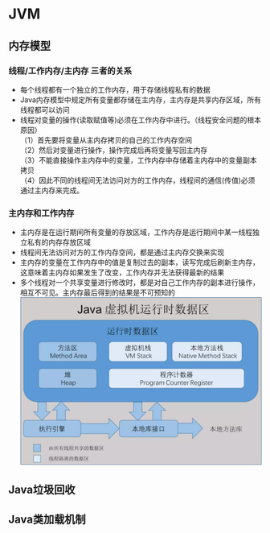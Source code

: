 
# JVM

## 内存模型

### 线程/工作内存/主内存 三者的关系
* 每个线程都有一个独立的工作内存，用于存储线程私有的数据
* Java内存模型中规定所有变量都存储在主内存，主内存是共享内存区域，所有线程都可以访问
* 线程对变量的操作(读取赋值等)必须在工作内存中进行。（线程安全问题的根本原因）  
（1）首先要将变量从主内存拷贝的自己的工作内存空间  
（2）然后对变量进行操作，操作完成后再将变量写回主内存  
（3）不能直接操作主内存中的变量，工作内存中存储着主内存中的变量副本拷贝  
（4）因此不同的线程间无法访问对方的工作内存，线程间的通信(传值)必须通过主内存来完成。

### 主内存和工作内存
* 主内存是在运行期间所有变量的存放区域，工作内存是运行期间中某一线程独立私有的内存存放区域
* 线程间无法访问对方的工作内存空间，都是通过主内存交换来实现
* 主内存的变量在工作内存中的值是复制过去的副本，读写完成后刷新主内存，这意味着主内存如果发生了改变，工作内存并无法获得最新的结果
* 多个线程对一个共享变量进行修改时，都是对自己工作内存的副本进行操作，相互不可见。主内存最后得到的结果是不可预知的  
![image](https://raw.githubusercontent.com/viviant1224/Android-Knowledge-System/main/images/Java/JVM/jvm1.webp)  




## Java垃圾回收

## Java类加载机制

